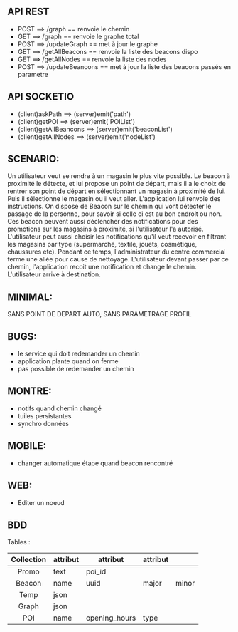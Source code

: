 API REST
-------
- POST ==> /graph == renvoie le chemin
- GET ==> /graph == renvoie le graphe total
- POST ==> /updateGraph == met à jour le graphe
- GET ==> /getAllBeacons == renvoie la liste des beacons dispo
- GET ==> /getAllNodes == renvoie la liste des nodes
- POST ==> /updateBeancons == met à jour la liste des beacons passés en parametre


API SOCKETIO
------------
- (client)askPath ==> (server)emit('path')
- (client)getPOI ==> (server)emit('POIList')
- (client)getAllBeancons ==> (server)emit('beaconList')
- (client)getAllNodes ==> (server)emit('nodeList')




SCENARIO:
--------
Un utilisateur veut se rendre à un magasin le plus vite possible. 
Le beacon à proximité le détecte, et lui propose un point de départ, mais il a le choix
de rentrer son point de départ en sélectionnant un magasin à proximité de lui.
Puis il sélectionne le magasin ou il veut aller.
L'application lui renvoie des instructions. On dispose de Beacon sur le chemin  qui vont détecter
le passage de la personne, pour savoir si celle ci est au bon endroit ou non. Ces beacon peuvent aussi déclencher
des notifications pour des promotions sur les magasins à proximité, si l'utilisateur l'a autorisé.
L'utilisateur peut aussi choisir les notifications qu'il veut recevoir en filtrant les magasins par type
(supermarché, textile, jouets, cosmétique, chaussures etc).
Pendant ce temps, l'administrateur du centre commercial ferme une allée pour cause de nettoyage.
L'utilisateur devant passer par ce chemin, l'application recoit une notification et change le chemin.
L'utilisateur arrive à destination.

MINIMAL:
-------
SANS POINT DE DEPART AUTO,
SANS PARAMETRAGE PROFIL

BUGS:
-----
- le service qui doit redemander un chemin
- application plante quand on ferme
- pas possible de redemander un chemin

MONTRE:
------
- notifs quand chemin changé
- tuiles persistantes
- synchro données

MOBILE:
-------
- changer automatique étape quand beacon rencontré

WEB:
-----
- Editer un noeud

BDD
---
Tables :

|   Collection  | attribut | attribut      | attribut     |         |
|:-------------:|----------|---------------|--------------|---------|
| Promo         |   text   |  poi_id       |              |         |
| Beacon        |   name   |   uuid        |  major       |   minor |
| Temp          |   json   |               |              |         |
| Graph         |   json   |               |              |         |
|   POI         |   name   | opening_hours |   type       |         |
